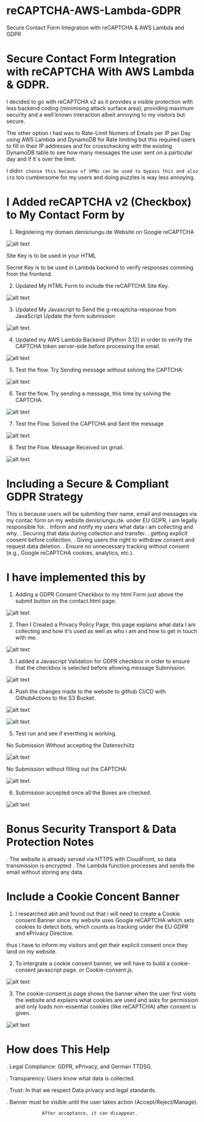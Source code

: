 # reCAPTCHA-AWS-Lambda-GDPR
 Secure Contact Form Integration with reCAPTCHA &amp; AWS Lambda and GDPR 

# Secure Contact Form Integration with reCAPTCHA With AWS Lambda & GDPR. #

I decided to go with reCAPTCHA v2 as it provides a visible protection with less backend coding (minimising attack surface area), providing maximum security and a well known interaction albeit annoying to my visitors but secure.

The other option i had was to Rate-Limit Numers of Emails per IP per Day using AWS Lambda and DynamoDB for Rate limiting but this required users to fill in their IP addresses and for crosschecking with the existing DynamoDB table to see how many messages the user sent on a particular day and if it`s over the limit. 

I didn`t choose this because of VPNs can be used to bypass this and also it`s too cumbersome for my users and doing puzzles is way less annoying. 


 # I Added reCAPTCHA v2 (Checkbox) to My Contact Form by 

 1. Registering my domain denisriungu.de Website on Google reCAPTCHA

 ![alt text](<Bilder/Screenshot (340).png>)

 Site Key is to be used in your HTML

 Secret Key is to be used in Lambda backend to verify responses comming from the frontend.

 2. Updated My HTML Form to include the reCAPTCHA Site Key. 

 ![alt text](<Bilder/Screenshot (341).png>)

 3. Updated My Javascript to Send the g-recaptcha-response from JavaScript
 Update the form submission

 ![alt text](<Bilder/Screenshot (342).png>)

 4. Updated my AWS Lambda Backend (Python 3.12)
 in order to verify the CAPTCHA token server-side before processing the email.

 ![alt text](<Bilder/Screenshot (346).png>)

 5. Test the flow. Try Sending message without solving the CAPTCHA:

 ![alt text](<Bilder/Screenshot (356).png>)

 6. Test the flow. Try sending a message, this time by solving the CAPTCHA.

 ![alt text](<Bilder/Screenshot (357).png>)

 7. Test the Flow. Solved the CAPTCHA and Sent the message
 
 ![alt text](<Bilder/Screenshot (358).png>)

 8. Test the Flow. Message Received on gmail.

 ![alt text](<Bilder/Screenshot (359).png>)

 


 # Including a Secure & Compliant GDPR Strategy #

 This is because users will be submiting their name, email and messages via my
 contac form on my website denisriungu.de. under EU GDPR, i am legally responsible for.
  . Inform and notify my users what data i am collecting and why.
  . Securing that data during collection and transfer.
  . getting explicit consent before collection.
  . Giving users the right to withdraw consent and request data deletion.
  . Ensure no unnecessary tracking without consent (e.g., Google reCAPTCHA cookies, analytics, etc.).


  # I have implemented this by 

1. Adding a GDPR Consent Checkbox to my html Form just above the submit button
on the contact.html page. 

![alt text](<Bilder/Screenshot (363).png>)

2. Then I Created a Privacy Policy Page, this page explains what data I am collecting and how it's used as well
as who i am and how to get in touch with me. 

![alt text](<Bilder/Screenshot (364).png>)

3. I added a Javascript Validation for GDPR checkbox in order to ensure that the checkbox is selected before
allowing message Submission. 

![alt text](<Bilder/Screenshot (366).png>)

4. Push the changes made to the website to github CI/CD with GithubActions to the S3 Bucket.

![alt text](<Bilder/Screenshot (367).png>)

![alt text](<Bilder/Screenshot (368).png>)

5. Test run and see if everthing is working.

  No Submission Without accepting the Datenschütz

![alt text](<Bilder/Screenshot (370).png>)

  No Submission without filling out the CAPTCHA: 

![alt text](<Bilder/Screenshot (371).png>)

 6. Submission accepted once all the Boxes are checked.

 ![alt text](<Bilder/Screenshot (372).png>)

 

 # Bonus Security Transport & Data Protection Notes 

 . The website is already served via HTTPS with CloudFront, so data transmission is encrypted
 . The Lambda function processes and sends the email without storing any data.


 # Include a Cookie Concent Banner

 1. I researched abit and found out that i will need to create a Cookie consent Banner since my website uses Google 
 reCAPTCHA which sets cookies to detect bots, which counts as tracking under the EU GDPR and ePrivacy Directive.

 thus i have to inform my visitors and get their explicit consent once they land on my website. 

 2. To intergrate a cookie consent banner, we will have to build a cookie-consent javascript page. or Cookie-consent.js.

 ![alt text](<Bilder/Screenshot (376).png>)

 3. The cookie-consent.js page shows the banner when the user first visits the website and explains what cookies are used and asks for permission and only loads non-essential cookies (like reCAPTCHA) after consent is given.

 ![alt text](<Bilder/Screenshot (374).png>)

 # How does This Help 

 . Legal Compliance: GDPR, ePrivacy, and German TTDSG.

 . Transparency: Users know what data is collected.

 . Trust: In that we respect Data privacy and legal standards.

 . Banner must be visible until the user takes action (Accept/Reject/Manage).

                 
                 After acceptance, it can disappear.                   
